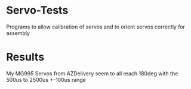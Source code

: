 # Servo-Tests
Programs to allow calibration of servos and to orient servos correctly for assembly
# Results
My MG995 Servos from AZDelivery seem to all reach 180deg with the 500us to 2500us +-100us range 

